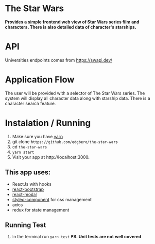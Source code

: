 # The Star Wars

**Provides a simple frontend web view of Star Wars series film and characters. There is also detailed data of character's starships.**

# API
Universities endpoints comes from https://swapi.dev/

# Application Flow
The user will be provided with a selector of The Star Wars series.
The system will display all character data along with starship data.
There is a character search feature.


# Instalation / Running
1. Make sure you have [yarn](https://classic.yarnpkg.com/en/docs/install/#debian-stable)
2. git clone ```https://github.com/edgbero/the-star-wars```
3. cd ```the-star-wars```
4. ```yarn start```
5. Visit your app at http://localhost:3000.


## This app uses:
- ReactJs with hooks
- [react-bootstrap](https://react-bootstrap.github.io/)
- [react-modal](https://www.npmjs.com/package/react-modal)
- [styled-component](https://styled-components.com/) for css management
- axios
- redux for state management

## Running Test
1. In the terminal run ```yarn test```
**PS. Unit tests are not well covered**

